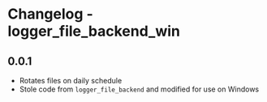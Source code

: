 # Changelog - logger_file_backend_win

## 0.0.1

- Rotates files on daily schedule
- Stole code from `logger_file_backend` and modified for use on Windows
